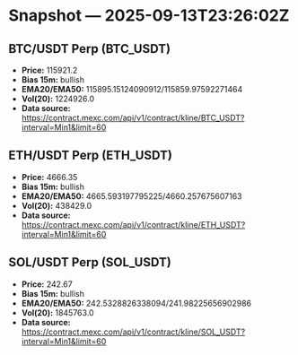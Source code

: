 # Snapshot — 2025-09-13T23:26:02Z

## BTC/USDT Perp (BTC_USDT)
- **Price:** 115921.2
- **Bias 15m:** bullish
- **EMA20/EMA50:** 115895.15124090912/115859.97592271464
- **Vol(20):** 1224926.0
- **Data source:** https://contract.mexc.com/api/v1/contract/kline/BTC_USDT?interval=Min1&limit=60

## ETH/USDT Perp (ETH_USDT)
- **Price:** 4666.35
- **Bias 15m:** bullish
- **EMA20/EMA50:** 4665.593197795225/4660.257675607163
- **Vol(20):** 438429.0
- **Data source:** https://contract.mexc.com/api/v1/contract/kline/ETH_USDT?interval=Min1&limit=60

## SOL/USDT Perp (SOL_USDT)
- **Price:** 242.67
- **Bias 15m:** bullish
- **EMA20/EMA50:** 242.5328826338094/241.98225656902986
- **Vol(20):** 1845763.0
- **Data source:** https://contract.mexc.com/api/v1/contract/kline/SOL_USDT?interval=Min1&limit=60
